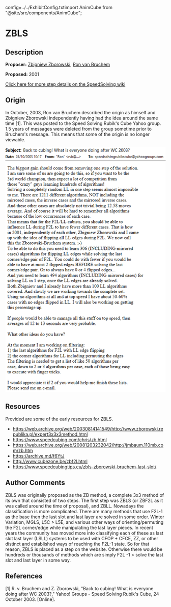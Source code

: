 config=../../ExhibitConfig.txtimport AnimCube from "@site/src/components/AnimCube";

# ZBLS

<AnimCube params="buttonbar=0&position=lluuu&scale=6&hint=10&hintborder=1&borderwidth=10&facelets=dydyyydydwwwwwwlwwdbbdbbdlldggdggdggdddoooooodlldrrdrr" width="400px" height="400px" />

## Description

**Proposer:** [Zbigniew Zborowski](CubingContributors/MethodDevelopers.md#zborowski-zbigniew), [Ron van Bruchem](CubingContributors/MethodDevelopers.md#bruchem-ron-van)

**Proposed:** 2001

[Click here for more step details on the SpeedSolving wiki](https://www.speedsolving.com/wiki/index.php/ZBLS)

## Origin

In October, 2003, Ron van Bruchem described the origin as himself and Zbigniew Zborowski independently having had the idea around the same time [1]. This was posted to the Speed Solving Rubik's Cube Yahoo group. 1.5 years of messages were deleted from the group sometime prior to Bruchem's message. This means that some of the origin is no longer viewable.

![](img/ZBLS/Origin.png)

## Resources

Provided are some of the early resources for ZBLS.

- https://web.archive.org/web/20030814141549/http://www.zborowski.republika.pl/expert3x3x3method.html
- https://www.speedcubing.com/chris/zb.html
- https://web.archive.org/web/20081203232042/http://jmbaum.110mb.com/zb.htm
- https://archive.md/f6YtJ
- http://www.cubezone.be/zbf2l.html
- https://www.speedcubingtips.eu/zbls-zborowski-bruchem-last-slot/

## Author Comments

ZBLS was originally proposed as the ZB method, a complete 3x3 method of its own that consisted of two steps. The first step was ZBLS (or ZBF2L as it was called around the time of proposal), and ZBLL. Nowadays the classification is more complicated. There are many methods that use F2L-1 as the base then the last slot and last layer are solved in some order. Winter Variation, MGLS, L5C > L5E, and various other ways of orienting/permuting the F2L corner/edge while manipulating the last layer pieces. In recent years the community has moved more into classifying each of these as last slot last layer (LSLL) systems to be used with CFOP + CFCE, ZZ, or other distinct and established ways of reaching the F2L-1 state. So for that reason, ZBLS is placed as a step on the website. Otherwise there would be hundreds or thousands of methods which are simply F2L -1 > solve the last slot and last layer in some way.

## References

[1]	R. v. Bruchem and Z. Zborowski, "Back to cubing! What is everyone doing after WC 2003?," Yahoo! Groups - Speed Solving Rubik's Cube, 24 October 2003. [Online].
